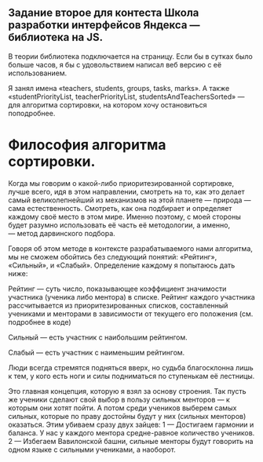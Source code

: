 Задание второе для контеста Школа разработки интерфейсов Яндекса — библиотека на JS.
---------------------------

В теории библиотека подключается на страницу. Если бы в сутках было больше часов, я бы с удовольствием написал веб версию с её использованием.

Я занял имена «teachers, students, groups, tasks, marks». А также «studentPriorityList, teacherPriorityList, studentsAndTeachersSorted» — для алгоритма сортировки, на котором хочу остановиться поподробнее.

# Философия алгоритма сортировки.
Когда мы говорим о какой-либо приоритезированной сортировке, лучше всего, идя в этом направлении, смотреть на то, как это делает самый великолепнейший из механизмов на этой планете — природа — сама естественность. Смотреть, как она подбирает и определяет каждому своё место в этом мире. Именно поэтому, с моей стороны будет разумно использовать её часть её методологии, а именно, — метод дарвинского подбора. 

Говоря об этом методе в контексте разрабатываемого нами алгоритма, мы не сможем обойтись без следующий понятий: «Рейтинг», «Сильный», и «Слабый». Определение каждому я попытаюсь дать ниже:

Рейтинг — суть число, показывающее коэффициент значимости участника (ученика либо ментора) в списке. Рейтинг каждого участника рассчитывается из приоритезированных списков, составленный учениками и менторами в зависимости от текущего его положения (см. подробнее в коде)

Сильный — есть участник с наибольшим рейтингом.

Слабый — есть участник с наименьшим рейтингом.

Люди всегда стремятся подняться вверх, но судьба благосклонна лишь к тем, у кого есть ноги и силы подниматься по ступенькам её лестницы.

Это главная концепция, которую я взял за основу строения. 
Так пусть же ученики сделают свой выбор в пользу сильных менторов — к которым они хотят пойти.
А потом среди учеников выберем самых сильных, которые по праву достойны будут у них (сильных менторов) оказаться. Этим убиваем сразу двух зайцев: 
1 — Достигаем гармонии и баланса. У нас у каждого ментора средне-равное количество учеников.
2 — Избегаем Вавилонской башни, сильные менторы будут говорить на одном языке с сильными учениками, а наоборот.

